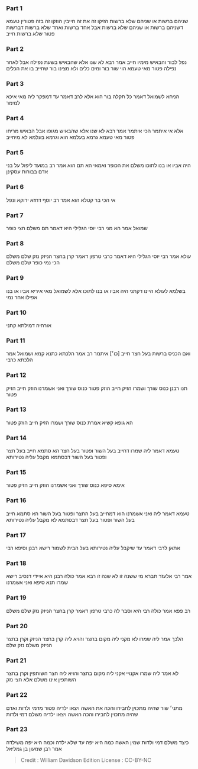 
### Part 1
שניהם ברשות או שניהם שלא ברשות הזיקו זה את זה חייבין הוזקו זה בזה פטורין טעמא דשניהם ברשות או שניהם שלא ברשות אבל אחד ברשות ואחד שלא ברשות דברשות פטור שלא ברשות חייב

### Part 2
נפל לבור והבאיש מימיו חייב אמר רבא לא שנו אלא שהבאיש בשעת נפילה אבל לאחר נפילה פטור מאי טעמא הוי שור בור ומים כלים ולא מצינו בור שחייב בו את הכלים

### Part 3
הניחא לשמואל דאמר כל תקלה בור הוא אלא לרב דאמר עד דמפקר ליה מאי איכא למימר

### Part 4
אלא אי איתמר הכי איתמר אמר רבא לא שנו אלא שהבאיש מגופו אבל הבאיש מריחו פטור מאי טעמא גרמא בעלמא הוא וגרמא בעלמא לא מיחייב

### Part 5
היה אביו או בנו לתוכו משלם את הכופר ואמאי הא תם הוא אמר רב במועד ליפול על בני אדם בבורות עסקינן

### Part 6
אי הכי בר קטלא הוא אמר רב יוסף דחזא ירוקא ונפל

### Part 7
שמואל אמר הא מני רבי יוסי הגלילי היא דאמר תם משלם חצי כופר

### Part 8
עולא אמר רבי יוסי הגלילי היא דאמר כרבי טרפון דאמר קרן בחצר הניזק נזק שלם משלם הכי נמי כופר שלם משלם

### Part 9
בשלמא לעולא היינו דקתני היה אביו או בנו לתוכו אלא לשמואל מאי איריא אביו או בנו אפילו אחר נמי

### Part 10
אורחיה דמילתא קתני

### Part 11
ואם הכניס ברשות בעל חצר חייב [כו׳] איתמר רב אמר הלכתא כתנא קמא ושמואל אמר הלכתא כרבי

### Part 12
תנו רבנן כנוס שורך ושמרו הזיק חייב הוזק פטור כנוס שורך ואני אשמרנו הוזק חייב הזיק פטור

### Part 13
הא גופא קשיא אמרת כנוס שורך ושמרו הזיק חייב הוזק פטור

### Part 14
טעמא דאמר ליה שמרו דחייב בעל השור ופטור בעל חצר הא סתמא חייב בעל חצר ופטור בעל השור דבסתמא מקבל עליה נטירותא

### Part 15
אימא סיפא כנוס שורך ואני אשמרנו הוזק חייב הזיק פטור

### Part 16
טעמא דאמר ליה ואני אשמרנו הוא דמחייב בעל החצר ופטור בעל השור הא סתמא חייב בעל השור ופטור בעל חצר דבסתמא לא מקבל עליה נטירותא

### Part 17
אתאן לרבי דאמר עד שיקבל עליה נטירותא בעל הבית לשמור רישא רבנן וסיפא רבי

### Part 18
אמר רבי אלעזר תברא מי ששנה זו לא שנה זו רבא אמר כולה רבנן היא איידי דנסיב רישא שמרו תנא סיפא ואני אשמרנו

### Part 19
רב פפא אמר כולה רבי היא וסבר לה כרבי טרפון דאמר קרן בחצר הניזק נזק שלם משלם

### Part 20
הלכך אמר ליה שמרו לא מקני ליה מקום בחצר והויא ליה קרן בחצר הניזק וקרן בחצר הניזק משלם נזק שלם

### Part 21
לא אמר ליה שמרו אקנויי אקני ליה מקום בחצר והויא ליה חצר השותפין וקרן בחצר השותפין אינו משלם אלא חצי נזק

### Part 22
מתני׳ שור שהיה מתכוין לחבירו והכה את האשה ויצאו ילדיה פטור מדמי ולדות ואדם שהיה מתכוין לחבירו והכה האשה ויצאו ילדיה משלם דמי ולדות

### Part 23
כיצד משלם דמי ולדות שמין האשה כמה היא יפה עד שלא ילדה וכמה היא יפה משילדה אמר רבן שמעון בן גמליאל

>Credit : William Davidson Edition
>License : CC-BY-NC